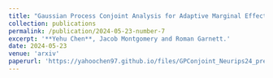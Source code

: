 ```yaml
---
title: "Gaussian Process Conjoint Analysis for Adaptive Marginal Effect Estimation(*preprint*)"
collection: publications
permalink: /publication/2024-05-23-number-7
excerpt: '**Yehu Chen**, Jacob Montgomery and Roman Garnett.'
date: 2024-05-23
venue: 'arxiv'
paperurl: 'https://yahoochen97.github.io/files/GPConjoint_Neurips24_preprint.pdf'
---
```

